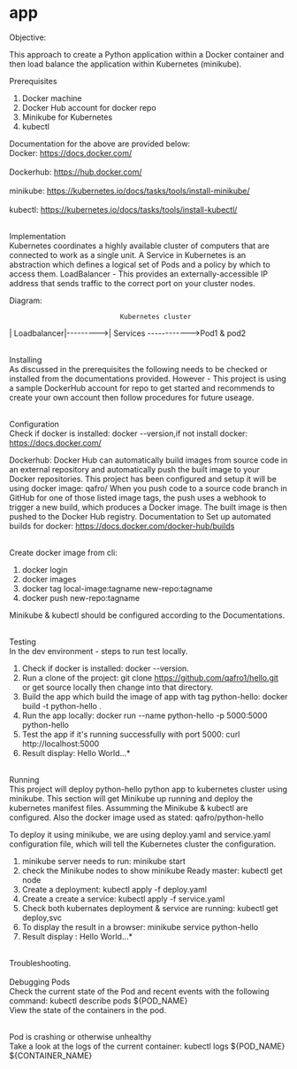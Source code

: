 # app
Objective:

This approach to create a Python application within a Docker container and then load balance the application within Kubernetes (minikube).

Prerequisites

1. Docker machine
2. Docker Hub account for docker repo
3. Minikube for Kubernetes
4. kubectl

Documentation for the above are provided below:
<br> Docker: https://docs.docker.com/</br>
<br>Dockerhub: https://hub.docker.com/</br>
<br>minikube: https://kubernetes.io/docs/tasks/tools/install-minikube/</br>
<br>kubectl: https://kubernetes.io/docs/tasks/tools/install-kubectl/</br>

<br>Implementation</br>
Kubernetes coordinates a highly available cluster of computers that are connected to work as a single unit.
A Service in Kubernetes is an abstraction which defines a logical set of Pods and a policy by which to access them.
LoadBalancer - This provides an externally-accessible IP address that sends traffic to the correct port on your cluster nodes.

Diagram:

                                Kubernetes cluster 
<!-- Internet Traffic  ---------->| Loadbalancer|--------->| Services ------------>Pod1 & pod2                                                                                                                       


<br>Installing</br>
As discussed in the prerequisites the following needs to be checked or installed from the documentations provided.
However - This project is using a sample DockerHub account for repo to get started and recommends to create your own account then follow procedures for future useage.

<br>Configuration</br>
Check if docker is installed: docker --version,if not install docker: https://docs.docker.com/

Dockerhub: Docker Hub can automatically build images from source code in an external repository and automatically push the built image to your Docker repositories.
<n>This project has been configured and setup it will be using docker image: qafro/<docker image> </n>
When you push code to a source code branch in GitHub for one of those listed image tags, the push uses a webhook to trigger a new build, which produces a Docker image. The built image is then pushed to the Docker Hub registry.
Documentation to Set up automated builds for docker: https://docs.docker.com/docker-hub/builds

<br>Create docker image from cli:</br>
1. docker login
2. docker images
3. docker tag local-image:tagname new-repo:tagname
4. docker push new-repo:tagname


Minikube & kubectl should be configured according to the Documentations.

<br>Testing</br>
In the dev environment - steps to run test locally.
1. Check if docker is installed: docker --version.
2. Run a clone of the project: git clone https://github.com/qafro1/hello.git or get source locally then change into that directory.
3. Build the app which build the image of app with tag python-hello: docker build -t python-hello .
4. Run the app locally: docker run --name python-hello -p 5000:5000 python-hello
5. Test the app if it's running successfully with port 5000: curl http://localhost:5000
6. Result display: Hello World...*


<br>Running</br>
This project will deploy python-hello python app to kubernetes cluster using minikube.
This section will get Minikube up running and deploy the kubernetes manifest files.
Assumming the Minikube & kubectl are configured.
Also the docker image used as stated: qafro/python-hello

To deploy it using minikube, we are using deploy.yaml and service.yaml configuration file, which will tell the Kubernetes cluster the configuration.
1. minikube server needs to run: minikube start
2. check the Minikube nodes to show minikube   Ready    master: kubectl get node
3. Create a deployment: kubectl apply -f deploy.yaml
4. Create a create a service: kubectl apply -f service.yaml
5. Check both kubernates deployment & service are running: kubectl get deploy,svc
6. To display the result in a browser: minikube service python-hello
7. Result display : Hello World...*



<br>Troubleshooting.</br>
<br>Debugging Pods</br>
Check the current state of the Pod and recent events with the following command: kubectl describe pods ${POD_NAME}
<br>View the state of the containers in the pod.</br>

<br>Pod is crashing or otherwise unhealthy</br>
Take a look at the logs of the current container: kubectl logs ${POD_NAME} ${CONTAINER_NAME}

